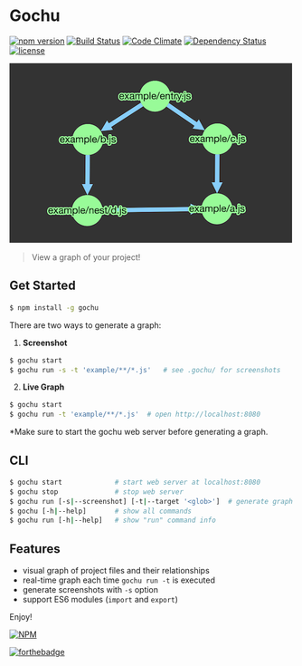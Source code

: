 # Gochu

[![npm version](https://badge.fury.io/js/gochu.svg)](https://www.npmjs.com/package/gochu)
[![Build Status](https://travis-ci.org/bbmoz/gochu.svg)](https://travis-ci.org/bbmoz/gochu)
[![Code Climate](https://codeclimate.com/github/bbmoz/gochu/badges/gpa.svg)](https://codeclimate.com/github/bbmoz/gochu)
[![Dependency Status](https://dependencyci.com/github/bbmoz/gochu/badge)](https://dependencyci.com/github/bbmoz/gochu)
[![license](https://img.shields.io/badge/license-MIT-blue.svg)](https://github.com/bbmoz/gochu/blob/master/LICENSE)

![gochu](/media/example.png)

> View a graph of your project!

## Get Started

```bash
$ npm install -g gochu
```

There are two ways to generate a graph:

1. **Screenshot**
```bash
$ gochu start
$ gochu run -s -t 'example/**/*.js'   # see .gochu/ for screenshots
```

2. **Live Graph**
```bash
$ gochu start
$ gochu run -t 'example/**/*.js'  # open http://localhost:8080
```

*Make sure to start the gochu web server before generating a graph.

## CLI

```bash
$ gochu start             # start web server at localhost:8080
$ gochu stop              # stop web server
$ gochu run [-s|--screenshot] [-t|--target '<glob>']  # generate graph
$ gochu [-h|--help]       # show all commands
$ gochu run [-h|--help]   # show "run" command info
```

## Features

- visual graph of project files and their relationships
- real-time graph each time `gochu run -t` is executed
- generate screenshots with `-s` option
- support ES6 modules (`import` and `export`)

Enjoy!

[![NPM](https://nodei.co/npm/gochu.png?compact=true)](https://www.npmjs.com/package/gochu)

[![forthebadge](http://forthebadge.com/images/badges/built-with-love.svg)](https://github.com/bbmoz/gochu)
